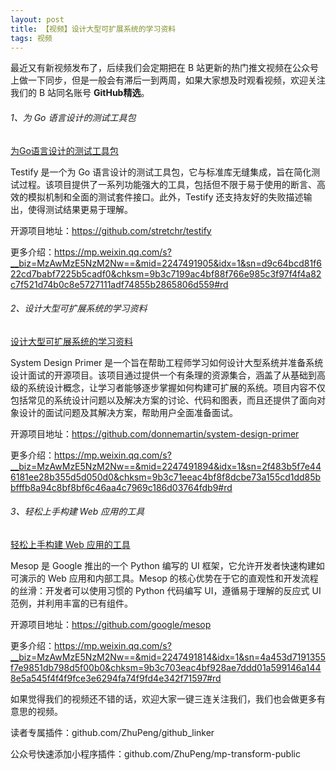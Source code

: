 ```yaml
---
layout: post
title: 【视频】设计大型可扩展系统的学习资料
tags: 视频
---
```


最近又有新视频发布了，后续我们会定期把在 B 站更新的热门推文视频在公众号上做一下同步，但是一般会有滞后一到两周，如果大家想及时观看视频，欢迎关注我们的 B 站同名账号 **GitHub精选**。

######  1、为 Go 语言设计的测试工具包

[为Go语言设计的测试工具包](https://www.bilibili.com/video/BV1sxtsegESR/)

Testify 是一个为 Go 语言设计的测试工具包，它与标准库无缝集成，旨在简化测试过程。该项目提供了一系列功能强大的工具，包括但不限于易于使用的断言、高效的模拟机制和全面的测试套件接口。此外，Testify 还支持友好的失败描述输出，使得测试结果更易于理解。

开源项目地址：https://github.com/stretchr/testify

更多介绍：https://mp.weixin.qq.com/s?__biz=MzAwMzE5NzM2Nw==&mid=2247491905&idx=1&sn=d9c64bcd81f622cd7babf7225b5cadf0&chksm=9b3c7199ac4bf88f766e985c3f97f4f4a82c7f521d74b0c8e5727111adf74855b2865806d559#rd

###### 2、设计大型可扩展系统的学习资料

[设计大型可扩展系统的学习资料](https://www.bilibili.com/video/BV12ptseGE82/)

System Design Primer 是一个旨在帮助工程师学习如何设计大型系统并准备系统设计面试的开源项目。该项目通过提供一个有条理的资源集合，涵盖了从基础到高级的系统设计概念，让学习者能够逐步掌握如何构建可扩展的系统。项目内容不仅包括常见的系统设计问题以及解决方案的讨论、代码和图表，而且还提供了面向对象设计的面试问题及其解决方案，帮助用户全面准备面试。

开源项目地址：https://github.com/donnemartin/system-design-primer

更多介绍：https://mp.weixin.qq.com/s?__biz=MzAwMzE5NzM2Nw==&mid=2247491894&idx=1&sn=2f483b5f7e446181ee28b355d5d050d0&chksm=9b3c71eeac4bf8f8dcbe73a155cd1dd85bbfffb8a94c8bf8bf6c46aa4c7969c186d03764fdb9#rd

###### 3、轻松上手构建 Web 应用的工具

[轻松上手构建 Web 应用的工具](https://www.bilibili.com/video/BV1p8tseqE7y/)

Mesop 是 Google 推出的一个 Python 编写的 UI 框架，它允许开发者快速构建如可演示的 Web 应用和内部工具。Mesop 的核心优势在于它的直观性和开发流程的丝滑：开发者可以使用习惯的 Python 代码编写 UI，遵循易于理解的反应式 UI 范例，并利用丰富的已有组件。

开源项目地址：https://github.com/google/mesop

更多介绍：https://mp.weixin.qq.com/s?__biz=MzAwMzE5NzM2Nw==&mid=2247491814&idx=1&sn=4a453d7191355f7e9851db798d5f00b0&chksm=9b3c703eac4bf928ae7ddd01a599146a1448e5a545f4f4f9fce3e6294fa74f9fd4e342f71597#rd

如果觉得我们的视频还不错的话，欢迎大家一键三连关注我们，我们也会做更多有意思的视频。

读者专属插件：github.com/ZhuPeng/github_linker

公众号快速添加小程序插件：github.com/ZhuPeng/mp-transform-public